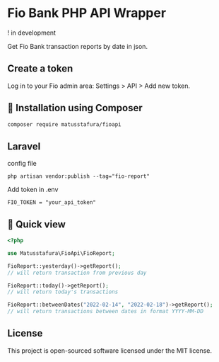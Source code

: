# Fio Bank PHP API Wrapper 

! in development 

Get Fio Bank transaction reports by date in json.

## Create a token

Log in to your Fio admin area:
Settings > API > Add new token.

## :rocket: Installation using Composer

```sh
composer require matusstafura/fioapi
```

## Laravel

config file
```shell
php artisan vendor:publish --tag="fio-report"
```

Add token in .env
```shell
FIO_TOKEN = "your_api_token"
```

## :eyes: Quick view

```php
<?php

use Matusstafura\FioApi\FioReport;

FioReport::yesterday()->getReport();
// will return transaction from previous day

FioReport::today()->getReport();
// will return today's transactions

FioReport::betweenDates("2022-02-14", "2022-02-18")->getReport();
// will return transactions between dates in format YYYY-MM-DD

```

## License

This project is open-sourced software licensed under the MIT license.